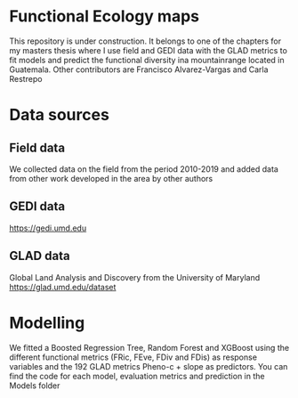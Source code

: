 # Functional Ecology maps
This repository is under construction. It belongs to one of the chapters for my masters thesis where I use field and GEDI data with the GLAD metrics to fit models and predict the functional diversity ina mountainrange located in Guatemala. Other contributors are Francisco Alvarez-Vargas and Carla Restrepo

# Data sources

## Field data
We collected data on the field from the period 2010-2019 and added data from other work developed in the area by other authors 

## GEDI data
https://gedi.umd.edu

## GLAD data
Global Land Analysis and Discovery from the University of Maryland https://glad.umd.edu/dataset

# Modelling
We fitted a Boosted Regression Tree, Random Forest and XGBoost using the different functional metrics (FRic, FEve, FDiv and FDis) as response variables and the 192 GLAD metrics Pheno-c + slope as predictors. You can find the code for each model, evaluation metrics and prediction in the Models folder

